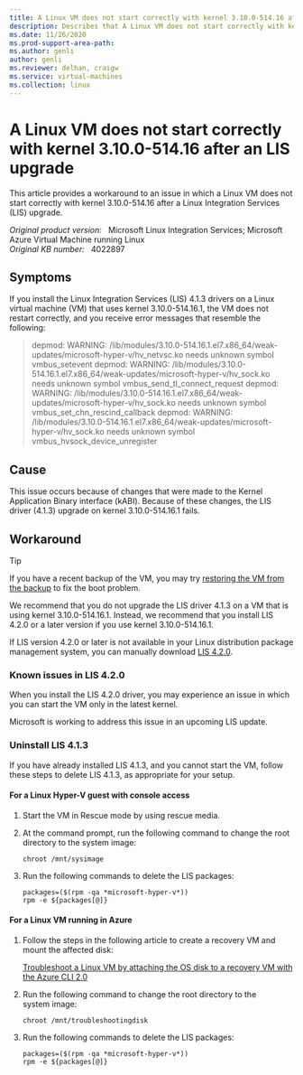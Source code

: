 ```yaml
---
title: A Linux VM does not start correctly with kernel 3.10.0-514.16 after an LIS upgrade
description: Describes that A Linux VM does not start correctly with kernel 3.10.0-514.16 after a Linux Integration Services (LIS) upgrade. Provides a workaround.
ms.date: 11/26/2020
ms.prod-support-area-path: 
ms.author: genli
author: genli
ms.reviewer: delhan, craigw
ms.service: virtual-machines
ms.collection: linux
---
```

# A Linux VM does not start correctly with kernel 3.10.0-514.16 after an LIS upgrade

This article provides a workaround to an issue in which a Linux VM does not start correctly with kernel 3.10.0-514.16 after a Linux Integration Services (LIS) upgrade.

_Original product version:_ &nbsp; Microsoft Linux Integration Services; Microsoft Azure Virtual Machine running Linux  
_Original KB number:_ &nbsp; 4022897

## Symptoms

If you install the Linux Integration Services (LIS) 4.1.3 drivers on a Linux virtual machine (VM) that uses kernel 3.10.0-514.16.1, the VM does not restart correctly, and you receive error messages that resemble the following:

> depmod: WARNING: /lib/modules/3.10.0-514.16.1.el7.x86_64/weak-updates/microsoft-hyper-v/hv_netvsc.ko needs unknown symbol vmbus_setevent
depmod: WARNING: /lib/modules/3.10.0-514.16.1.el7.x86_64/weak-updates/microsoft-hyper-v/hv_sock.ko needs unknown symbol vmbus_send_tl_connect_request
depmod: WARNING: /lib/modules/3.10.0-514.16.1.el7.x86_64/weak-updates/microsoft-hyper-v/hv_sock.ko needs unknown symbol vmbus_set_chn_rescind_callback depmod: WARNING: /lib/modules/3.10.0-514.16.1.el7.x86_64/weak-updates/microsoft-hyper-v/hv_sock.ko needs unknown symbol vmbus_hvsock_device_unregister

## Cause

This issue occurs because of changes that were made to the Kernel Application Binary interface (kABI). Because of these changes, the LIS driver (4.1.3) upgrade on kernel 3.10.0-514.16.1 fails.

## Workaround

> [!TIP]
> If you have a recent backup of the VM, you may try [restoring the VM from the backup](https://docs.microsoft.com/azure/backup/backup-azure-arm-restore-vms) to fix the boot problem.

We recommend that you do not upgrade the LIS driver 4.1.3 on a VM that is using kernel 3.10.0-514.16.1. Instead, we recommend that you install LIS 4.2.0 or a later version if you use kernel 3.10.0-514.16.1.

If LIS version 4.2.0 or later is not available in your Linux distribution package management system, you can manually download [LIS 4.2.0](https://www.microsoft.com/download/details.aspx?id=55106).

### Known issues in LIS 4.2.0

When you install the LIS 4.2.0 driver, you may experience an issue in which you can start the VM only in the latest kernel.

Microsoft is working to address this issue in an upcoming LIS update.

### Uninstall LIS 4.1.3

If you have already installed LIS 4.1.3, and you cannot start the VM, follow these steps to delete LIS 4.1.3, as appropriate for your setup.

#### For a Linux Hyper-V guest with console access

1. Start the VM in Rescue mode by using rescue media.
2. At the command prompt, run the following command to change the root directory to the system image:

    ```
    chroot /mnt/sysimage
    ```

3. Run the following commands to delete the LIS packages:

    ```
    packages=($(rpm -qa *microsoft-hyper-v*))
    rpm -e ${packages[@]}
    ```

#### For a Linux VM running in Azure

1. Follow the steps in the following article to create a recovery VM and mount the affected disk:

    [Troubleshoot a Linux VM by attaching the OS disk to a recovery VM with the Azure CLI 2.0](https://docs.microsoft.com/azure/virtual-machines/linux/troubleshoot-recovery-disks)

2. Run the following command to change the root directory to the system image:

    ```
    chroot /mnt/troubleshootingdisk
    ```

3. Run the following commands to delete the LIS packages:

    ```
    packages=($(rpm -qa *microsoft-hyper-v*))  
    rpm -e ${packages[@]}
    ```
